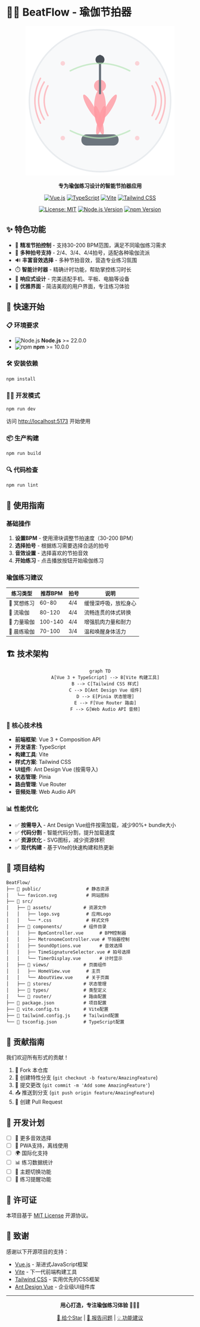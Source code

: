 # 🧘‍♀️ BeatFlow - 瑜伽节拍器

<div align="center">

![BeatFlow Logo](./src/assets/logo.svg)

**专为瑜伽练习设计的智能节拍器应用**

[![Vue.js](https://img.shields.io/badge/Vue.js-4FC08D?style=for-the-badge&logo=vue.js&logoColor=white)](https://vuejs.org/)
[![TypeScript](https://img.shields.io/badge/TypeScript-007ACC?style=for-the-badge&logo=typescript&logoColor=white)](https://www.typescriptlang.org/)
[![Vite](https://img.shields.io/badge/Vite-646CFF?style=for-the-badge&logo=vite&logoColor=white)](https://vitejs.dev/)
[![Tailwind CSS](https://img.shields.io/badge/Tailwind_CSS-38B2AC?style=for-the-badge&logo=tailwind-css&logoColor=white)](https://tailwindcss.com/)

[![License: MIT](https://img.shields.io/badge/License-MIT-yellow.svg)](https://opensource.org/licenses/MIT)
[![Node.js Version](https://img.shields.io/badge/node-%3E%3D22.0.0-brightgreen)](https://nodejs.org/)
[![npm Version](https://img.shields.io/badge/npm-%3E%3D10.0.0-red)](https://www.npmjs.com/)

</div>

## ✨ 特色功能

- 🎵 **精准节拍控制** - 支持30-200 BPM范围，满足不同瑜伽练习需求
- 🎼 **多种拍号支持** - 2/4、3/4、4/4拍号，适配各种瑜伽流派
- 🔊 **丰富音效选择** - 多种节拍音效，营造专业练习氛围
- ⏱️ **智能计时器** - 精确计时功能，帮助掌控练习时长
- 📱 **响应式设计** - 完美适配手机、平板、电脑等设备
- 🎨 **优雅界面** - 简洁美观的用户界面，专注练习体验

## 🚀 快速开始

### 📋 环境要求

- ![Node.js](https://img.shields.io/badge/Node.js-43853D?style=flat&logo=node.js&logoColor=white) **Node.js** >= 22.0.0
- ![npm](https://img.shields.io/badge/npm-CB3837?style=flat&logo=npm&logoColor=white) **npm** >= 10.0.0

### 🛠️ 安装依赖

```bash
npm install
```

### 🏃‍♂️ 开发模式

```bash
npm run dev
```

访问 [http://localhost:5173](http://localhost:5173) 开始使用

### 📦 生产构建

```bash
npm run build
```

### 🔍 代码检查

```bash
npm run lint
```

## 🎯 使用指南

### 基础操作

1. **设置BPM** - 使用滑块调整节拍速度（30-200 BPM）
2. **选择拍号** - 根据练习需要选择合适的拍号
3. **音效设置** - 选择喜欢的节拍音效
4. **开始练习** - 点击播放按钮开始瑜伽练习

### 瑜伽练习建议

| 练习类型 | 推荐BPM | 拍号 | 说明 |
|---------|---------|------|------|
| 🧘 冥想练习 | 60-80 | 4/4 | 缓慢深呼吸，放松身心 |
| 🌊 流瑜伽 | 80-120 | 4/4 | 流畅连贯的体式转换 |
| 💪 力量瑜伽 | 100-140 | 4/4 | 增强肌肉力量和耐力 |
| 🌅 晨练瑜伽 | 70-100 | 3/4 | 温和唤醒身体活力 |

## 🏗️ 技术架构

<div align="center">

```mermaid
graph TD
    A[Vue 3 + TypeScript] --> B[Vite 构建工具]
    B --> C[Tailwind CSS 样式]
    C --> D[Ant Design Vue 组件]
    D --> E[Pinia 状态管理]
    E --> F[Vue Router 路由]
    F --> G[Web Audio API 音频]
```

</div>

### 🔧 核心技术栈

- **前端框架**: Vue 3 + Composition API
- **开发语言**: TypeScript
- **构建工具**: Vite
- **样式方案**: Tailwind CSS
- **UI组件**: Ant Design Vue (按需导入)
- **状态管理**: Pinia
- **路由管理**: Vue Router
- **音频处理**: Web Audio API

### 📊 性能优化

- ✅ **按需导入** - Ant Design Vue组件按需加载，减少90%+ bundle大小
- ✅ **代码分割** - 智能代码分割，提升加载速度
- ✅ **资源优化** - SVG图标，减少资源体积
- ✅ **现代构建** - 基于Vite的快速构建和热更新

## 📁 项目结构

```
BeatFlow/
├── 📁 public/                 # 静态资源
│   └── favicon.svg           # 网站图标
├── 📁 src/
│   ├── 📁 assets/            # 资源文件
│   │   ├── logo.svg          # 应用Logo
│   │   └── *.css             # 样式文件
│   ├── 📁 components/        # 组件目录
│   │   ├── BpmController.vue      # BPM控制器
│   │   ├── MetronomeController.vue # 节拍器控制
│   │   ├── SoundOptions.vue       # 音效选择
│   │   ├── TimeSignatureSelector.vue # 拍号选择
│   │   └── TimerDisplay.vue       # 计时显示
│   ├── 📁 views/             # 页面组件
│   │   ├── HomeView.vue      # 主页
│   │   └── AboutView.vue     # 关于页面
│   ├── 📁 stores/            # 状态管理
│   ├── 📁 types/             # 类型定义
│   └── 📁 router/            # 路由配置
├── 📄 package.json           # 项目配置
├── 📄 vite.config.ts         # Vite配置
├── 📄 tailwind.config.js     # Tailwind配置
└── 📄 tsconfig.json          # TypeScript配置
```

## 🤝 贡献指南

我们欢迎所有形式的贡献！

1. 🍴 Fork 本仓库
2. 🌿 创建特性分支 (`git checkout -b feature/AmazingFeature`)
3. 💾 提交更改 (`git commit -m 'Add some AmazingFeature'`)
4. 📤 推送到分支 (`git push origin feature/AmazingFeature`)
5. 🔀 创建 Pull Request

## 📝 开发计划

- [ ] 🎵 更多音效选择
- [ ] 📱 PWA支持，离线使用
- [ ] 🌍 国际化支持
- [ ] 📊 练习数据统计
- [ ] 🎨 主题切换功能
- [ ] 🔔 练习提醒功能

## 📄 许可证

本项目基于 [MIT License](LICENSE) 开源协议。

## 🙏 致谢

感谢以下开源项目的支持：

- [Vue.js](https://vuejs.org/) - 渐进式JavaScript框架
- [Vite](https://vitejs.dev/) - 下一代前端构建工具
- [Tailwind CSS](https://tailwindcss.com/) - 实用优先的CSS框架
- [Ant Design Vue](https://antdv.com/) - 企业级UI组件库

---

<div align="center">

**用心打造，专注瑜伽练习体验** 🧘‍♀️✨

[🌟 给个Star](https://github.com/spcookie/BeatFlow) | [🐛 报告问题](https://github.com/spcookie/BeatFlow/issues) | [💡 功能建议](https://github.com/spcookie/BeatFlow/issues)

</div>
